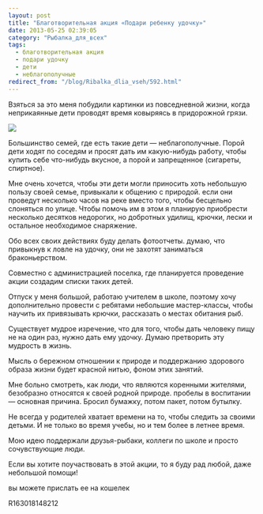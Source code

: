 ```yaml
---
layout: post
title: "Благотворительная акция «Подари ребенку удочку»"
date: 2013-05-25 02:39:05
category: "Рыбалка_для_всех"
tags:
  - благотворительная акция
  - подари удочку
  - дети
  - неблагополучные
redirect_from: "/blog/Ribalka_dlia_vseh/592.html"
---
```

Взяться за это меня побудили картинки из повседневной жизни, когда
неприкаянные дети проводят время ковыряясь в придорожной грязи.

![](http://fishingguru.ru/uploads/images/00/00/01/2013/05/24/970a87.jpg)

Большинство семей, где есть такие дети — неблагополучные. Порой дети
ходят по соседям и просят дать им какую-нибудь работу, чтобы купить себе
что-нибудь вкусное, а порой и запрещенное (сигареты, спиртное).

Мне очень хочется, чтобы эти дети могли приносить хоть небольшую пользу
своей семье, привыкали к общению с природой. если они проведут несколько
часов на реке вместо того, чтобы бесцельно слоняться по улице. Чтобы
помочь им в этом я планирую приобрести несколько десятков недорогих, но
добротных удилищ, крючки, лески и остальное необходимое снаряжение.

Обо всех своих действиях буду делать фотоотчеты. думаю, что привыкнув к
ловле на удочку, они не захотят заниматься браконьерством.

Совместно с администрацией поселка, где планируется проведение акции
создадим списки таких детей.

Отпуск у меня большой, работаю учителем в школе, поэтому хочу
дополнительно провести с ребятами небольшие мастер-классы, чтобы научить
их привязывать крючки, рассказать о местах обитания рыб.

Существует мудрое изречение, что для того, чтобы дать человеку пищу не
на один раз, нужно дать ему удочку. Думаю претворить эту мудрость в
жизнь.

Мысль о бережном отношении к природе и поддержанию здорового образа
жизни будет красной нитью, фоном этих занятий.

Мне больно смотреть, как люди, что являются коренными жителями,
безобразно относятся к своей родной природе. пробелы в воспитании —
основная причина. Бросил бумажку, потом пакет, потом бутылку.

Не всегда у родителей хватает времени на то, чтобы следить за своими
детьми. И не только во время учебы, но и тем более в летнее время.

Мою идею поддержали друзья-рыбаки, коллеги по школе и просто
сочувствующие люди.

Если вы хотите поучаствовать в этой акции, то я буду рад любой, даже
небольшой помощи!

вы можете прислать ее на кошелек

R163018148212
